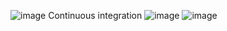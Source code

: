 ![image](https://github.com/Munikanth5/DevOps_Course/assets/30904324/d410817e-84a7-457f-af9c-8449db9e1310)
Continuous integration
![image](https://github.com/Munikanth5/DevOps_Course/assets/30904324/47ae4365-152d-432b-94de-24ba74d35fcf)
![image](https://github.com/Munikanth5/DevOps_Course/assets/30904324/22e632ad-57f8-4958-a21b-642f39553314)

